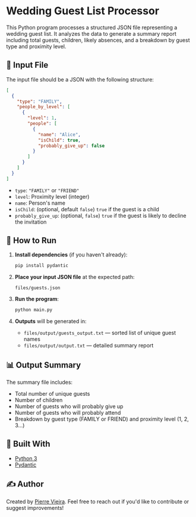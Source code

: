 # Wedding Guest List Processor

This Python program processes a structured JSON file representing a wedding guest list. It analyzes the data to generate a summary report including total guests, children, likely absences, and a breakdown by guest type and proximity level.

## 📂 Input File

The input file should be a JSON with the following structure:

```json
[
  {
    "type": "FAMILY",
    "people_by_level": [
      {
        "level": 1,
        "people": [
          {
            "name": "Alice",
            "isChild": true,
            "probably_give_up": false
          }
        ]
      }
    ]
  }
]
```

- `type`: `"FAMILY"` or `"FRIEND"`
- `level`: Proximity level (integer)
- `name`: Person's name
- `isChild`: (optional, default `false`) `true` if the guest is a child
- `probably_give_up`: (optional, `false`) `true` if the guest is likely to decline the invitation

## 🚀 How to Run

1. **Install dependencies** (if you haven't already):
   ```bash
   pip install pydantic
   ```

2. **Place your input JSON file** at the expected path:
   ```
   files/guests.json
   ```

3. **Run the program**:
   ```bash
   python main.py
   ```

4. **Outputs** will be generated in:
    - `files/output/guests_output.txt` — sorted list of unique guest names
    - `files/output/output.txt` — detailed summary report

## 📊 Output Summary

The summary file includes:
- Total number of unique guests
- Number of children
- Number of guests who will probably give up
- Number of guests who will probably attend
- Breakdown by guest type (FAMILY or FRIEND) and proximity level (1, 2, 3...)

## 🧠 Built With

- [Python 3](https://www.python.org/)
- [Pydantic](https://docs.pydantic.dev/)

## ✍️ Author

Created by [Pierre Vieira](https://github.com/PierreVieira). Feel free to reach out if you'd like to contribute or suggest improvements!
